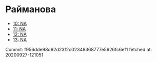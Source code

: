 # Райманова
- [10: NA](10.md)
- [11: NA](11.md)
- [12: NA](12.md)
- [13: NA](13.md)

Commit: f956dde98d92d23f2c02348368777e5926fc6ef1
 fetched at: 20200927-121051

